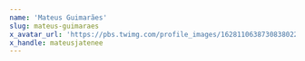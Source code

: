```yaml
---
name: 'Mateus Guimarães'
slug: mateus-guimaraes
x_avatar_url: 'https://pbs.twimg.com/profile_images/1628110638730838022/hqSkAfqT_200x200.jpg'
x_handle: mateusjatenee
---
```

